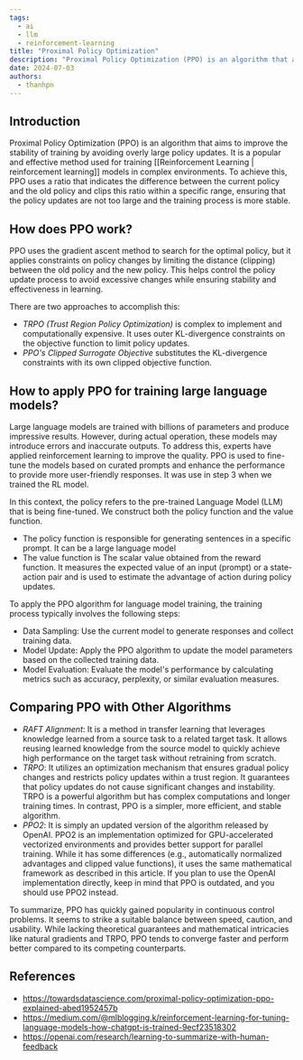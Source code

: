```yaml
---
tags: 
  - ai
  - llm
  - reinforcement-learning
title: "Proximal Policy Optimization"
description: "Proximal Policy Optimization (PPO) is an algorithm that aims to improve the stability of training by avoiding overly large policy updates. It is a popular and effective method used for training [[Reinforcement Learning | reinforcement learning]] models in complex environments. To achieve this, PPO uses a ratio that indicates the difference between the current policy and the old policy and clips this ratio within a specific range, ensuring that the policy updates are not too large and the training process is more stable..."
date: 2024-07-03
authors: 
  - thanhpn
---
```


## Introduction
Proximal Policy Optimization (PPO) is an algorithm that aims to improve the stability of training by avoiding overly large policy updates. It is a popular and effective method used for training [[Reinforcement Learning | reinforcement learning]] models in complex environments. To achieve this, PPO uses a ratio that indicates the difference between the current policy and the old policy and clips this ratio within a specific range, ensuring that the policy updates are not too large and the training process is more stable.

## How does PPO work?

PPO uses the gradient ascent method to search for the optimal policy, but it applies constraints on policy changes by limiting the distance (clipping) between the old policy and the new policy. This helps control the policy update process to avoid excessive changes while ensuring stability and effectiveness in learning.

There are two approaches to accomplish this:

- *TRPO (Trust Region Policy Optimization)* is complex to implement and computationally expensive. It uses outer KL-divergence constraints on the objective function to limit policy updates.
- *PPO's Clipped Surrogate Objective* substitutes the KL-divergence constraints with its own clipped objective function.

## How to apply PPO for training large language models?
Large language models are trained with billions of parameters and produce impressive results. However, during actual operation, these models may introduce errors and inaccurate outputs. To address this, experts have applied reinforcement learning to improve the quality. PPO is used to fine-tune the models based on curated prompts and enhance the performance to provide more user-friendly responses. It was use in step 3 when we trained the RL model.

In this context, the policy refers to the pre-trained Language Model (LLM) that is being fine-tuned. We construct both the policy function and the value function.

- The policy function is responsible for generating sentences in a specific prompt. It can be a large language model
- The value function is The scalar value obtained from the reward function. It measures the expected value of an input (prompt) or a state-action pair and is used to estimate the advantage of action during policy updates.

To apply the PPO algorithm for language model training, the training process typically involves the following steps:

- Data Sampling: Use the current model to generate responses and collect training data.
- Model Update: Apply the PPO algorithm to update the model parameters based on the collected training data.
- Model Evaluation: Evaluate the model's performance by calculating metrics such as accuracy, perplexity, or similar evaluation measures.

## Comparing PPO with Other Algorithms

- *RAFT Alignment*: It is a method in transfer learning that leverages knowledge learned from a source task to a related target task. It allows reusing learned knowledge from the source model to quickly achieve high performance on the target task without retraining from scratch.
- *TRPO*: It utilizes an optimization mechanism that ensures gradual policy changes and restricts policy updates within a trust region. It guarantees that policy updates do not cause significant changes and instability. TRPO is a powerful algorithm but has complex computations and longer training times. In contrast, PPO is a simpler, more efficient, and stable algorithm.
- *PPO2*: It is simply an updated version of the algorithm released by OpenAI. PPO2 is an implementation optimized for GPU-accelerated vectorized environments and provides better support for parallel training. While it has some differences (e.g., automatically normalized advantages and clipped value functions), it uses the same mathematical framework as described in this article. If you plan to use the OpenAI implementation directly, keep in mind that PPO is outdated, and you should use PPO2 instead.

To summarize, PPO has quickly gained popularity in continuous control problems. It seems to strike a suitable balance between speed, caution, and usability. While lacking theoretical guarantees and mathematical intricacies like natural gradients and TRPO, PPO tends to converge faster and perform better compared to its competing counterparts.

## References

- https://towardsdatascience.com/proximal-policy-optimization-ppo-explained-abed1952457b
- https://medium.com/@mlblogging.k/reinforcement-learning-for-tuning-language-models-how-chatgpt-is-trained-9ecf23518302
- https://openai.com/research/learning-to-summarize-with-human-feedback
